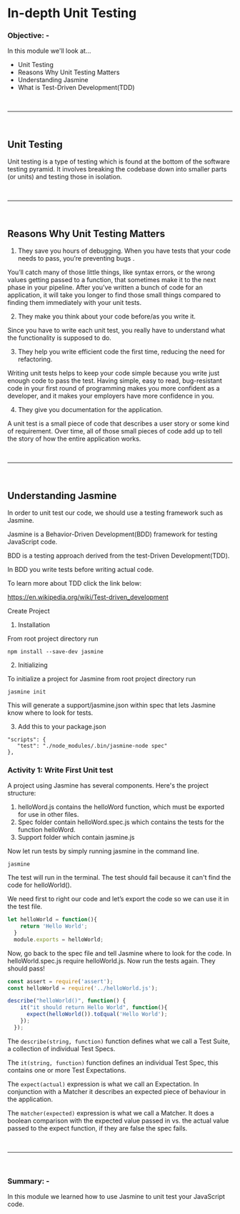 # In-depth Unit Testing

### **Objective: -**

In this module we'll look at...

- Unit Testing
- Reasons Why Unit Testing Matters
- Understanding Jasmine
- What is Test-Driven Development(TDD)

<br>

---

<br>

## Unit Testing

Unit testing is a type of testing which is found at the bottom of the software testing pyramid. It involves breaking the codebase down into smaller parts (or units) and testing those in isolation.

<br>

---

<br>

## Reasons Why Unit Testing Matters

1. They save you hours of debugging.
When you have tests that your code needs to pass, you’re preventing bugs .

You’ll catch many of those little things, like syntax errors, or the wrong values getting passed to a function, that sometimes make it to the next phase in your pipeline. After you’ve written a bunch of code for an application, it will take you longer to find those small things compared to finding them immediately with your unit tests.


2. They make you think about your code before/as you write it.

Since you have to write each unit test, you really have to understand what the functionality is supposed to do.

3. They help you write efficient code the first time, reducing the need for refactoring.

Writing unit tests helps to keep your code simple because you write just enough code to pass the test. Having simple, easy to read, bug-resistant code in your first round of programming makes you more confident as a developer, and it makes your employers have more confidence in you.

4. They give you documentation for the application.

A unit test is a small piece of code that describes a user story or some kind of requirement. Over time, all of those small pieces of code add up to tell the story of how the entire application works.

<br>

---

<br>

## Understanding Jasmine
In order to unit test our code, we should use a testing framework such as Jasmine.

 Jasmine is a Behavior-Driven Development(BDD) framework for testing JavaScript code.

 BDD is a testing approach derived from the test-Driven Development(TDD).

 In BDD you write tests before writing actual code.

To learn more about TDD click the link below:

https://en.wikipedia.org/wiki/Test-driven_development 

 Create Project

 1. Installation

 From root project directory run

 `npm install --save-dev jasmine`

 2. Initializing

 To initialize a project for Jasmine from root project directory run

 `jasmine init`

 This will generate a support/jasmine.json within spec that lets Jasmine know where to look for tests.

 3. Add this to your package.json

 ```
 "scripts": {
    "test": "./node_modules/.bin/jasmine-node spec"
 },
 ```

### **Activity 1: Write First Unit test**

A project using Jasmine has several components. Here's the project structure:

1. helloWord.js contains the helloWord function, which must be exported for use in other files.
2. Spec folder contain helloWord.spec.js which contains the tests for the function helloWord.
3. Support folder which contain jasmine.js

Now let run tests by simply running jasmine in the command line.

`jasmine`

The test will run in the terminal. The test should fail because it can't find the code for helloWorld().

We need first to right our code and let’s export the code so we can use it in the test file.

```js
let helloWorld = function(){
    return 'Hello World';
  }
  module.exports = helloWorld;
```

Now, go back to the spec file and tell Jasmine where to look for the code. In helloWorld.spec.js require helloWorld.js. Now run the tests again. They should pass!

```js
const assert = require('assert');
const helloWorld = require('../helloWorld.js');

describe("helloWorld()", function() {
    it("it should return Hello World", function(){
      expect(helloWorld()).toEqual('Hello World');
    });
  });
```

The `describe(string, function)` function defines what we call a Test Suite, a collection of individual Test Specs.

The `it(string, function)` function defines an individual Test Spec, this contains one or more Test Expectations.

The `expect(actual)` expression is what we call an Expectation. In conjunction with a Matcher it describes an expected piece of behaviour in the application.

The `matcher(expected)` expression is what we call a Matcher. It does a boolean comparison with the expected value passed in vs. the actual value passed to the expect function, if they are false the spec fails.

<br>

---

<br>

### **Summary: -**

In this module we learned how to use Jasmine to unit test your JavaScript code.
